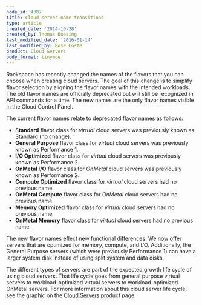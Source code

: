 ```yaml
---
node_id: 4387
title: Cloud server name transitions
type: article
created_date: '2014-10-28'
created_by: Thomas Duesing
last_modified_date: '2016-01-14'
last_modified_by: Rose Coste
product: Cloud Servers
body_format: tinymce
---
```


Rackspace has recently changed the names of the flavors that you can
choose when creating cloud servers. The goal of this change is to
simplify flavor selection by aligning the flavor names with the intended
workloads. The old flavor names are officially deprecated but will still
be recognized in API commands for a time. The new names are the only
flavor names visible in the Cloud Control Panel.

The current flavor names relate to deprecated flavor names as follows:

-   S**tandard** flavor class for *virtual* cloud servers was previously
    known as Standard (no change).
-   **General Purpose** flavor class for *virtual* cloud servers was
    previously known as Performance 1.
-   **I/O Optimized** flavor class for *virtual* cloud servers was
    previously known as Performance 2.
-   **OnMetal I/O** flavor class for *OnMetal* cloud servers was
    previously known as Performance 2.
-   **Compute Optimized** flavor class for *virtual* cloud servers had
    no previous name.
-   **OnMetal Compute** flavor class for *OnMetal* cloud servers had no
    previous name.
-   **Memory Optimized** flavor class for *virtual* cloud servers had no
    previous name.
-   **OnMetal Memory** flavor class for *virtual* cloud servers had no
    previous name.

The new flavor names eflect new functional differences. We now offer
servers that are optimized for memory, compute, and I/O. Additionally,
the General Purpose servers (which were previously Performance 1) can
have a larger system disk instead of using split system and data disks.

The different types of servers are part of the expected growth life
cycle of using cloud servers. That life cycle goes from general purpose
virtual servers to workload-optimized virtual servers to
workload-optimized OnMetal servers. For more information about this
cloud server life cycle, see the graphic on the [Cloud
Servers](http://www.rackspace.com/cloud/servers/) product page.


